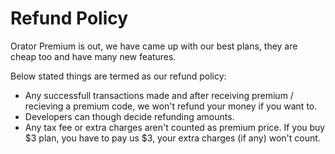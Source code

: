 # Refund Policy

Orator Premium is out, we have came up with our best plans, they are cheap too and have many new features.

Below stated things are termed as our refund policy:

- Any successfull transactions made and after receiving premium / recieving a premium code, we won't refund your money if you want to.
- Developers can though decide refunding amounts.
- Any tax fee or extra charges aren't counted as premium price. If you buy $3 plan, you have to pay us $3, your extra charges (if any) won't count.